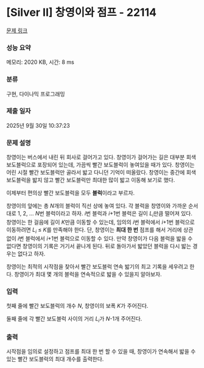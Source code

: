 # [Silver II] 창영이와 점프 - 22114 

[문제 링크](https://www.acmicpc.net/problem/22114) 

### 성능 요약

메모리: 2020 KB, 시간: 8 ms

### 분류

구현, 다이나믹 프로그래밍

### 제출 일자

2025년 9월 30일 10:37:23

### 문제 설명

<p>창영이는 버스에서 내린 뒤 회사로 걸어가고 있다. 창영이가 걸어가는 길은 대부분 회색 보도블럭으로 포장되어 있는데, 가끔씩 빨간 보도블럭이 놓여있을 때가 있다. 창영이는 어린 시절 빨간 보도블럭만 골라서 밟고 다니던 기억이 떠올랐다. 창영이는 중간에 회색 보도블럭을 밟지 않고 빨간 보도블럭만 최대한 많이 밟고 이동해 보기로 했다.</p>

<p>이제부터 편의상 빨간 보도블럭을 모두 <strong>블럭</strong>이라고 부르자.</p>

<p>창영이의 앞에는 총 <em>N</em>개의 블럭이 직선 상에 놓여 있다. 각 블럭을 창영이와 가까운 순서대로 1, 2, ... <em>N</em>번 블럭이라고 하자. <em>i</em>번 블럭과 <em>i</em>+1번 블럭은 길이 <em>L<sub>i</sub></em>만큼 떨어져 있다. 창영이는 한 걸음에 길이 <em>K</em>만큼 이동할 수 있는데, 임의의 <em>i</em>번 블럭에서 <em>i</em>+1번 블럭으로 이동하려면 <em>L<sub>i</sub></em> ≤ <em>K</em>를 만족해야 한다. 단, 창영이는 <strong>최대 한 번</strong> 점프를 해서 거리에 상관 없이 <em>i</em>번 블럭에서 <em>i</em>+1번 블럭으로 이동할 수 있다. 만약 창영이가 다음 블럭을 밟을 수 없다면 창영이의 기록은 거기서 끝나게 된다. 뒤로 돌아가서 밟았던 블럭을 다시 밟는 경우는 없다고 하자.</p>

<p>창영이는 최적의 시작점을 찾아서 빨간 보도블럭 연속 밟기의 최고 기록을 세우려고 한다. 창영이가 최대 몇 개의 블럭을 연속적으로 밟을 수 있을지 알아보자.</p>

### 입력 

 <p>첫째 줄에 빨간 보도블럭의 개수 <em>N</em>, 창영이의 보폭 <em>K</em>가 주어진다.</p>

<p>둘째 줄에 각 빨간 보도블럭 사이의 거리 <em>L<sub>i</sub></em>가 <em>N</em>-1개 주어진다.</p>

### 출력 

 <p>시작점을 임의로 설정하고 점프를 최대 한 번 할 수 있을 때, 창영이가 연속해서 밟을 수 있는 빨간 보도블럭의 최대 개수를 출력한다.</p>

